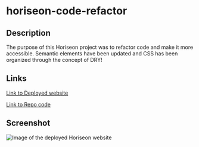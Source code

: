 # horiseon-code-refactor

## Description
The purpose of this Horiseon project was to refactor code and make it more accessible. Semantic elements have been updated and CSS has been organized through the concept of DRY!

## Links

<p>
<a href="https://saeeda14.github.io/horiseon-code-refactor/"> Link to Deployed website </a>
</p>

<p>
<a href="https://github.com/Saeeda14/horiseon-code-refactor.git"> Link to Repo code </a>
</p>

## Screenshot
<img src="./assets/images/horiseon.jpg" alt="Image of the deployed Horiseon website">
